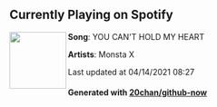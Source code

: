 ## Currently Playing on Spotify

[<img align="left" width="100" src="https://i.scdn.co/image/ab67616d00001e02ffe04004d1e5636faa06763a">](https://open.spotify.com/album/2O5KXxROQOR8WOdB8fgTCp)

**Song**: YOU CAN'T HOLD MY HEART

**Artists**: Monsta X

Last updated at 04/14/2021 08:27

#### Generated with [20chan/github-now](https://github.com/20chan/github-now)